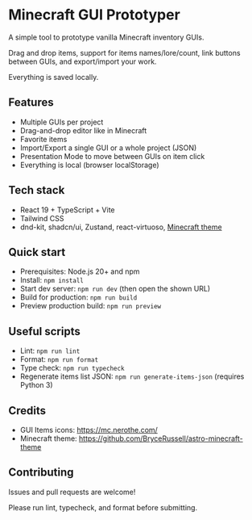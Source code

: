 # Minecraft GUI Prototyper

A simple tool to prototype vanilla Minecraft inventory GUIs.

Drag and drop items, support for items names/lore/count, link buttons between GUIs, and export/import your work.

Everything is saved locally.

## Features
- Multiple GUIs per project
- Drag-and-drop editor like in Minecraft
- Favorite items
- Import/Export a single GUI or a whole project (JSON)
- Presentation Mode to move between GUIs on item click
- Everything is local (browser localStorage)

## Tech stack
- React 19 + TypeScript + Vite
- Tailwind CSS
- dnd-kit, shadcn/ui, Zustand, react-virtuoso, [Minecraft theme](https://github.com/BryceRussell/astro-minecraft-theme)

## Quick start
- Prerequisites: Node.js 20+ and npm
- Install: `npm install`
- Start dev server: `npm run dev` (then open the shown URL)
- Build for production: `npm run build`
- Preview production build: `npm run preview`

## Useful scripts
- Lint: `npm run lint`
- Format: `npm run format`
- Type check: `npm run typecheck`
- Regenerate items list JSON: `npm run generate-items-json` (requires Python 3)

## Credits
- GUI Items icons: https://mc.nerothe.com/
- Minecraft theme: https://github.com/BryceRussell/astro-minecraft-theme

## Contributing
Issues and pull requests are welcome!

Please run lint, typecheck, and format before submitting.